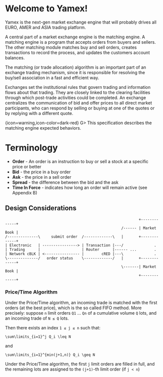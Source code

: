 # Welcome to Yamex!

Yamex is the next-gen market exchange engine that will probably drives all EURO, AMER and ASIA trading platform.

A central part of a market exchange engine is the matching engine.
A matching engine is a program that accepts orders from buyers and sellers. The other matching module matches buy and sell orders, creates transactions to record the process, and updates the customers account balances.

The matching (or trade allocation) algorithm is an important part of an exchange trading mechanism, since it is responsible for resolving the buy/sell association in a fast and efficient way.

Exchanges set the institutional rules that govern trading and information flows about that trading. They are closely linked to the clearing facilities through which post-trade activities could be completed. An exchange centralizes the communication of bid and offer prices to all direct market participants, who can respond by selling or buying at one of the quotes or by replying with a different quote.

{icon=warning,icon-color=dark-red}
G> This specification describes the matching engine expected behaviors.

# Terminology

* **Order** - An order is an instruction to buy or sell a stock at a specific price or better
* **Bid** - the price in a buy order
* **Ask** - the price in a sell order
* **Spread** - the difference between the bid and the ask
* **Time In Force** - indicates how long an order will remain active (see Appendix B)


## Design Considerations

```ditaa
                                                             +-------------+
                                                     /------ | Market Book |
/--------------\     submit order  /-------------\   |       +-------------+
| Electronic   | ----------------> | Transaction |---/              .
| Trading      |                   | Router      |------ ...        .
| Network cBLK | <---------------- |        cRED |---\              .
\--------------/   order status    \-------------/   |       +-------------+
                                                     \-------| Market Book |
                                                             +-------------+
```

### Price/Time Algorithm

Under the Price/Time algorithm, an incoming trade is matched with the first orders (at the best price), which is the so called FIFO method.
More precisely: suppose `n` limit orders `Q1` ... `Qn` of a cumulative volume `Q` lots, and an incoming trade of `N ≤ Q` lots.

Then there exists an index `1 ≤ j ≤ n` such that:

```formula
\sum\limits_{i=1}^j Q_i \leq N
```

and

```formula
\sum\limits_{i=1}^{min(j+1,n)} Q_i \geq N
```

Under the Price/Time algorithm, the first `j` limit orders are filled in full, and the remaining lots are assigned to the `(j+1)`-th limit order (if `j < n`)